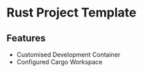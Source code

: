 # Rust Project Template

## Features

- Customised Development Container
- Configured Cargo Workspace
